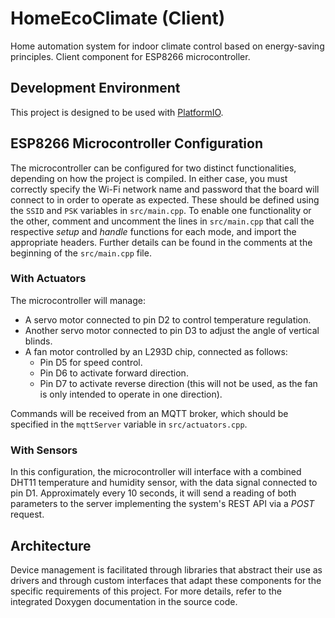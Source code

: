 # HomeEcoClimate (Client)

Home automation system for indoor climate control based on energy-saving principles. Client component for ESP8266 microcontroller.

## Development Environment

This project is designed to be used with [PlatformIO](https://platformio.org/).

## ESP8266 Microcontroller Configuration

The microcontroller can be configured for two distinct functionalities, depending on how the project is compiled. In either case, you must correctly specify the Wi-Fi network name and password that the board will connect to in order to operate as expected. These should be defined using the `SSID` and `PSK` variables in `src/main.cpp`. To enable one functionality or the other, comment and uncomment the lines in `src/main.cpp` that call the respective _setup_ and _handle_ functions for each mode, and import the appropriate headers. Further details can be found in the comments at the beginning of the `src/main.cpp` file.

### With Actuators

The microcontroller will manage:
- A servo motor connected to pin D2 to control temperature regulation.
- Another servo motor connected to pin D3 to adjust the angle of vertical blinds.
- A fan motor controlled by an L293D chip, connected as follows:
  - Pin D5 for speed control.
  - Pin D6 to activate forward direction.
  - Pin D7 to activate reverse direction (this will not be used, as the fan is only intended to operate in one direction).

Commands will be received from an MQTT broker, which should be specified in the `mqttServer` variable in `src/actuators.cpp`.

### With Sensors

In this configuration, the microcontroller will interface with a combined DHT11 temperature and humidity sensor, with the data signal connected to pin D1. Approximately every 10 seconds, it will send a reading of both parameters to the server implementing the system's REST API via a _POST_ request.

## Architecture

Device management is facilitated through libraries that abstract their use as drivers and through custom interfaces that adapt these components for the specific requirements of this project. For more details, refer to the integrated Doxygen documentation in the source code.
